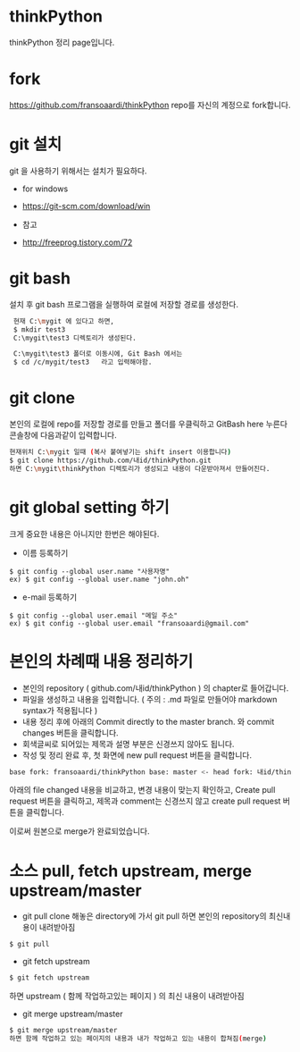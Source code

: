 # thinkPython
thinkPython 정리 page입니다.

# fork
https://github.com/fransoaardi/thinkPython repo를 자신의 계정으로 fork합니다. 

# git 설치
git 을 사용하기 위해서는 설치가 필요하다.
* for windows
- https://git-scm.com/download/win

* 참고 
- http://freeprog.tistory.com/72 

# git bash
설치 후 git bash 프로그램을 실행하여 로컬에 저장할 경로를 생성한다.
```bash
 현재 C:\mygit 에 있다고 하면,
 $ mkdir test3
 C:\mygit\test3 디렉토리가 생성된다. 

 C:\mygit\test3 폴더로 이동시에, Git Bash 에서는 
 $ cd /c/mygit/test3   라고 입력해야함.
```

# git clone
본인의 로컬에 repo를 저장할 경로를 만들고 폴더를 우클릭하고 GitBash here 누른다
콘솔창에 다음과같이 입력합니다.
```bash
현재위치 C:\mygit 일때 (복사 붙여넣기는 shift insert 이용합니다)
$ git clone https://github.com/내id/thinkPython.git
하면 C:\mygit\thinkPython 디렉토리가 생성되고 내용이 다운받아져서 만들어진다.
``` 

# git global setting 하기

크게 중요한 내용은 아니지만 한번은 해야된다.

* 이름 등록하기
```
$ git config --global user.name "사용자명"
ex) $ git config --global user.name "john.oh"

```
* e-mail 등록하기
```
$ git config --global user.email "메일 주소"
ex) $ git config --global user.email "fransoaardi@gmail.com"
```

# 본인의 차례때 내용 정리하기
- 본인의 repository ( github.com/내id/thinkPython ) 의 chapter로 들어갑니다.
- 파일을 생성하고 내용을 입력합니다. ( 주의 : .md 파일로 만들어야 markdown syntax가 적용됩니다 ) 
- 내용 정리 후에 아래의 Commit directly to the master branch. 와 commit changes 버튼을 클릭합니다.
- 회색글씨로 되어있는 제목과 설명 부분은 신경쓰지 않아도 됩니다.
- 작성 및 정리 완료 후, 첫 화면에 new pull request 버튼을 클릭합니다.
``` bash
base fork: fransoaardi/thinkPython base: master <- head fork: 내id/thinkPython compare: master 
```
아래의 file changed 내용을 비교하고, 변경 내용이 맞는지 확인하고, 
Create pull request 버튼을 클릭하고, 제목과 comment는 신경쓰지 않고 create pull request 버튼을 클릭합니다.

이로써 원본으로 merge가 완료되었습니다.

# 소스 pull, fetch upstream, merge upstream/master

* git pull
clone 해놓은 directory에 가서 git pull 하면 본인의 repository의 최신내용이 내려받아짐 
```bash
$ git pull
```
* git fetch upstream
```bash
$ git fetch upstream 
```
하면 upstream ( 함께 작업하고있는 페이지 ) 의 최신 내용이 내려받아짐

* git merge upstream/master
```bash
$ git merge upstream/master
하면 함께 작업하고 있는 페이지의 내용과 내가 작업하고 있는 내용이 합쳐짐(merge)
```
